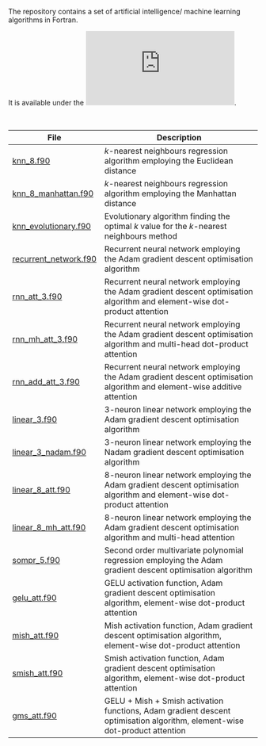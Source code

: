 The repository contains a set of artificial intelligence/ machine learning algorithms in Fortran.

It is available under the ![BSD 3-Clause No Military License](https://github.com/piotrbajdek/Fortran_AI/blob/main/LICENSE.md).

<br>

| File               | Description                                                                              |
|-------------------|-----------------------------------------------------------------------------------|
| [knn_8.f90](https://github.com/piotrbajdek/Fortran_AI/blob/main/knn_8.f90) | _k_-nearest neighbours regression algorithm employing the Euclidean distance |
| [knn_8_manhattan.f90](https://github.com/piotrbajdek/Fortran_AI/blob/main/knn_8_manhattan.f90) | _k_-nearest neighbours regression algorithm employing the Manhattan distance |
| [knn_evolutionary.f90](https://github.com/piotrbajdek/Fortran_AI/blob/main/knn_evolutionary.f90) | Evolutionary algorithm finding the optimal _k_ value for the _k_-nearest neighbours method |
| [recurrent_network.f90](https://github.com/piotrbajdek/Fortran_AI/blob/main/recurrent_network.f90) | Recurrent neural network employing the Adam gradient descent optimisation algorithm |
| [rnn_att_3.f90](https://github.com/piotrbajdek/Fortran_AI/blob/main/rnn_att_3.f90) | Recurrent neural network employing the Adam gradient descent optimisation algorithm and element-wise dot-product attention |
| [rnn_mh_att_3.f90](https://github.com/piotrbajdek/Fortran_AI/blob/main/rnn_mh_att_3.f90) | Recurrent neural network employing the Adam gradient descent optimisation algorithm and multi-head dot-product attention |
| [rnn_add_att_3.f90](https://github.com/piotrbajdek/Fortran_AI/blob/main/rnn_add_att_3.f90) | Recurrent neural network employing the Adam gradient descent optimisation algorithm and element-wise additive attention |
| [linear_3.f90](https://github.com/piotrbajdek/Fortran_AI/blob/main/linear_3.f90) | 3-neuron linear network employing the Adam gradient descent optimisation algorithm |
| [linear_3_nadam.f90](https://github.com/piotrbajdek/Fortran_AI/blob/main/linear_3_nadam.f90) | 3-neuron linear network employing the Nadam gradient descent optimisation algorithm |
| [linear_8_att.f90](https://github.com/piotrbajdek/Fortran_AI/blob/main/linear_8_att.f90) | 8-neuron linear network employing the Adam gradient descent optimisation algorithm and element-wise dot-product attention |
| [linear_8_mh_att.f90](https://github.com/piotrbajdek/Fortran_AI/blob/main/linear_8_mh_att.f90) | 8-neuron linear network employing the Adam gradient descent optimisation algorithm and multi-head attention |
| [sompr_5.f90](https://github.com/piotrbajdek/Fortran_AI/blob/main/sompr_5.f90) | Second order multivariate polynomial regression employing the Adam gradient descent optimisation algorithm |
| [gelu_att.f90](https://github.com/piotrbajdek/Fortran_AI/blob/main/gelu_att.f90) | GELU activation function, Adam gradient descent optimisation algorithm, element-wise dot-product attention |
| [mish_att.f90](https://github.com/piotrbajdek/Fortran_AI/blob/main/mish_att.f90) | Mish activation function, Adam gradient descent optimisation algorithm, element-wise dot-product attention |
| [smish_att.f90](https://github.com/piotrbajdek/Fortran_AI/blob/main/smish_att.f90) | Smish activation function, Adam gradient descent optimisation algorithm, element-wise dot-product attention |
| [gms_att.f90](https://github.com/piotrbajdek/Fortran_AI/blob/main/gms_att.f90) | GELU + Mish + Smish activation functions, Adam gradient descent optimisation algorithm, element-wise dot-product attention |
